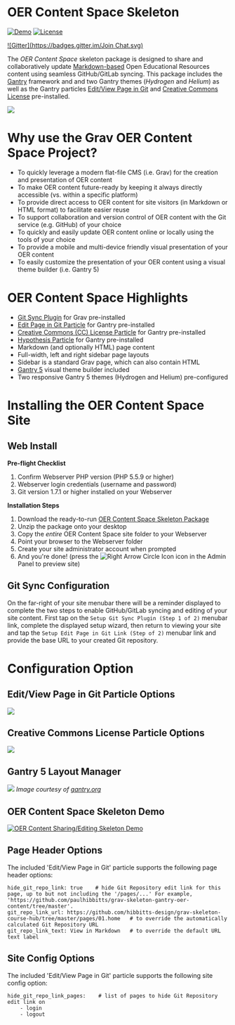 # OER Content Space Skeleton

[![Demo](https://img.shields.io/badge/Demo-OERContentSpace-blue.svg?style=flat-square)](http://demo.hibbittsdesign.org/grav-oer-content-space/)
[![License](https://img.shields.io/badge/License-MIT-blue.svg?style=flat-square)](https://github.com/hibbitts-design/grav-skeleton-gantry-oer-content/blob/master/LICENSE)

[![Gitter](https://badges.gitter.im/Join Chat.svg)](https://gitter.im/hibbitts-design/grav-open-edu)

The *OER Content Space* skeleton package is designed to share and collaboratively update [Markdown-based](http://commonmark.org/help/) Open Educational Resources content using seamless GitHub/GitLab syncing. This package includes the [Gantry](http://gantry.org/) framework and and two Gantry themes (*Hydrogen* and *Helium*) as well as the Gantry particles [Edit/View Page in Git](https://github.com/hibbitts-design/grav-gantry5-particle-edit-view-page-in-git) and [Creative Commons License](https://github.com/hibbitts-design/grav-gantry5-particle-cc-license) pre-installed.

![](screenshot.jpg)

# Why use the Grav OER Content Space Project?
* To quickly leverage a modern flat-file CMS (i.e. Grav) for the creation and presentation of OER content
* To make OER content future-ready by keeping it always directly accessible (vs. within a specific platform)
* To provide direct access to OER content for site visitors (in Markdown or HTML format) to facilitate easier reuse
* To support collaboration and version control of OER content with the Git service (e.g. GitHub) of your choice
* To quickly and easily update OER content online or locally using the tools of your choice
* To provide a mobile and multi-device friendly visual presentation of your OER content
* To easily customize the presentation of your OER content using a visual theme builder (i.e. Gantry 5)

# OER Content Space Highlights
* [Git Sync Plugin](https://github.com/trilbymedia/grav-plugin-git-sync) for Grav pre-installed
* [Edit Page in Git Particle](https://github.com/hibbitts-design/grav-gantry5-particle-edit-view-page-in-git) for Gantry pre-installed
* [Creative Commons (CC) License Particle](https://github.com/hibbitts-design/grav-gantry5-particle-cc-license) for Gantry pre-installed
* [Hypothesis Particle](https://github.com/hibbitts-design/grav-gantry5-particle-hypothesis) for Gantry pre-installed
* Markdown (and optionally HTML) page content
* Full-width, left and right sidebar page layouts
* Sidebar is a standard Grav page, which can also contain HTML
* [Gantry 5](http://gantry.org/) visual theme builder included
* Two responsive Gantry 5 themes (Hydrogen and Helium) pre-configured

# Installing the OER Content Space Site
## Web Install
**Pre-flight Checklist**  
1. Confirm Webserver PHP version (PHP 5.5.9 or higher)  
2. Webserver login credentials (username and password)  
3. Git version 1.7.1 or higher installed on your Webserver

**Installation Steps**  
1. Download the ready-to-run [OER Content Space Skeleton Package](http://hibbittsdesign.org/blog/downloads/grav-skeleton-oer-content-space-site.zip)  
2. Unzip the package onto your desktop  
3. Copy the _entire_ OER Content Space site folder to your Webserver  
4. Point your browser to the Webserver folder  
5. Create your site administrator account when prompted  
6. And you're done! (press the ![Right Arrow Circle Icon](/assets/fa-arrow-circle-right.png) icon in the Admin Panel to preview site)  

## Git Sync Configuration
On the far-right of your site menubar there will be a reminder displayed to complete the two steps to enable GitHub/GitLab syncing and editing of your site content. First tap on the ```Setup Git Sync Plugin (Step 1 of 2)``` menubar link, complete the displayed setup wizard, then return to viewing your site and tap the ```Setup Edit Page in Git Link (Step of 2)``` menubar link and provide the base URL to your created Git repository.

# Configuration Option

## Edit/View Page in Git Particle Options
![](/assets/edit-view-this-page-options.png)

## Creative Commons License Particle Options
![](/assets/cc-license-options.png)

## Gantry 5 Layout Manager
![](/assets/layout-manager.png)
_Image courtesy of [gantry.org](http://gantry.org/)_

## OER Content Space Skeleton Demo
[![OER Content Sharing/Editing Skeleton Demo ](/assets/video.png)](http://www.youtube.com/watch?v=Tt9KvCLqp84 "Grav CMS Gantry 5 OER Content Skeleton Sharing/Editing Demo ")  

## Page Header Options
The included 'Edit/View Page in Git' particle supports the following page header options:
```
hide_git_repo_link: true    # hide Git Repository edit link for this page, up to but not including the '/pages/...' For example, 'https://github.com/paulhibbitts/grav-skeleton-gantry-oer-content/tree/master'.  
git_repo_link_url: https://github.com/hibbitts-design/grav-skeleton-course-hub/tree/master/pages/01.home   # to override the automatically calculated Git Repository URL
git_repo_link_text: View in Markdown   # to override the default URL text label
```

## Site Config Options
The included 'Edit/View Page in Git' particle supports the following site config option:

```
hide_git_repo_link_pages:    # list of pages to hide Git Repository edit link on
    - login
    - logout                        
```
